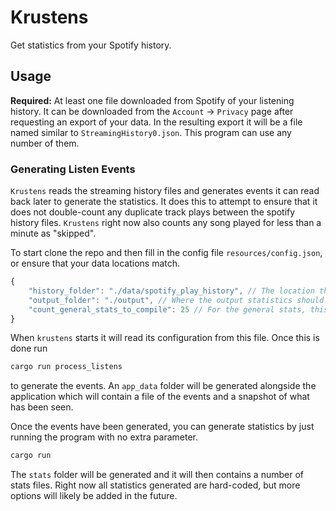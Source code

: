 # Krustens

Get statistics from your Spotify history.

## Usage
**Required:** At least one file downloaded from Spotify of your listening history. It can be downloaded from the `Account` -> `Privacy` page after requesting an export of your data. In the resulting export it will be a file named similar to `StreamingHistory0.json`. This program can use any number of them.

### Generating Listen Events
`Krustens` reads the streaming history files and generates events it can read back later to generate the statistics. It does this to attempt to ensure that it does not double-count any duplicate track plays between the spotify history files. `Krustens` right now also counts any song played for less than a minute as "skipped".

To start clone the repo and then fill in the config file `resources/config.json`, or ensure that your data locations match.
```javascript
{
    "history_folder": "./data/spotify_play_history", // The location that `krustens` will read the history files from. It will read all JSON files in this directory
    "output_folder": "./output", // Where the output statistics should go. It will place a `stats` folder in this location.
    "count_general_stats_to_compile": 25 // For the general stats, this is the `Top` number to grab (e.g. Top 25 artists)
}
```
When `krustens` starts it will read its configuration from this file. Once this is done run
```bash
cargo run process_listens
```
to generate the events. An `app_data` folder will be generated alongside the application which will contain a file of the events and a snapshot of what has been seen.

Once the events have been generated, you can generate statistics by just running the program with no extra parameter.
```bash
cargo run
```
The `stats` folder will be generated and it will then contains a number of stats files. Right now all statistics generated are hard-coded, but more options will likely be added in the future.
